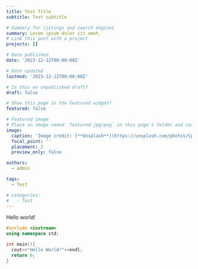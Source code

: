 ```yaml
---
title: Test Title
subtitle: Test subtitle

# Summary for listings and search engines
summary: Lorem ipsum dolor sit amet.
# Link this post with a project
projects: []

# Date published
date: '2023-12-12T00:00:00Z'

# Date updated
lastmod: '2023-12-12T00:00:00Z'

# Is this an unpublished draft?
draft: false

# Show this page in the Featured widget?
featured: false

# Featured image
# Place an image named `featured.jpg/png` in this page's folder and customize its options here.
image:
  caption: 'Image credit: [**Unsplash**](https://unsplash.com/photos/CpkOjOcXdUY)'
  focal_point: ''
  placement: 2
  preview_only: false

authors:
  - admin

tags:
  - Test

# categories:
#   - Test
---
```


Hello world!

```cpp
#include <iostream>
using namespace std;

int main(){
  cout<<"Hello World!"<<endl;
  return 0;
}
```
